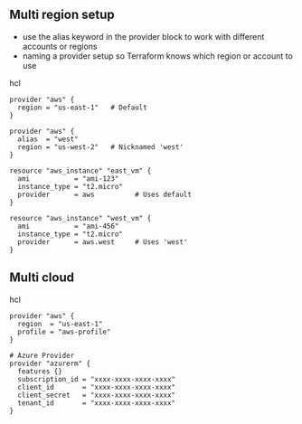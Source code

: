 ## Multi region setup
- use the alias keyword in the provider block to work with different accounts or regions
- naming a provider setup so Terraform knows which region or account to use

hcl
```
provider "aws" {
  region = "us-east-1"   # Default
}

provider "aws" {
  alias  = "west"
  region = "us-west-2"   # Nicknamed 'west'
}

resource "aws_instance" "east_vm" {
  ami           = "ami-123"
  instance_type = "t2.micro"
  provider      = aws          # Uses default
}

resource "aws_instance" "west_vm" {
  ami           = "ami-456"
  instance_type = "t2.micro"
  provider      = aws.west     # Uses 'west'
}
```
## Multi cloud

hcl
```
provider "aws" {
  region  = "us-east-1"
  profile = "aws-profile"
}

# Azure Provider
provider "azurerm" {
  features {}
  subscription_id = "xxxx-xxxx-xxxx-xxxx"
  client_id       = "xxxx-xxxx-xxxx-xxxx"
  client_secret   = "xxxx-xxxx-xxxx-xxxx"
  tenant_id       = "xxxx-xxxx-xxxx-xxxx"
}
```
